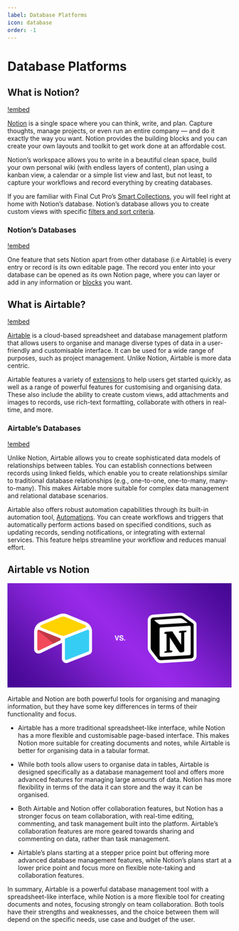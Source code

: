 ```yaml
---
label: Database Platforms
icon: database
order: -1
---
```

# Database Platforms

## What is Notion?

[!embed](https://www.youtube.com/watch?v=gp2yhkVw0z4)

[Notion](https://www.notion.so/) is a single space where you can think, write, and plan. Capture thoughts, manage projects, or even run an entire company — and do it exactly the way you want. Notion provides the building blocks and you can create your own layouts and toolkit to get work done at an affordable cost.

Notion’s workspace allows you to write in a beautiful clean space, build your own personal wiki (with endless layers of content), plan using a kanban view, a calendar or a simple list view and last, but not least, to capture your workflows and record everything by creating databases.

If you are familiar with Final Cut Pro’s [Smart Collections](https://support.apple.com/en-sg/guide/final-cut-pro/ver2833eb5b/mac), you will feel right at home with Notion’s database. Notion’s database allows you to create custom views with specific [filters and sort criteria](https://www.notion.so/help/views-filters-and-sorts).

### Notion’s Databases

[!embed](https://www.youtube.com/watch?v=npaNKlAO7g8)

One feature that sets Notion apart from other database (i.e Airtable) is every entry or record is its own editable page. The record you enter into your database can be opened as its own Notion page, where you can layer or add in any information or [blocks](https://www.youtube.com/watch?v=BZnR2Ml17sc) you want.

## What is Airtable?

[!embed](https://www.youtube.com/watch?v=pRUB4nnUp9o)

[Airtable](https://www.airtable.com) is a cloud-based spreadsheet and database management platform that allows users to organise and manage diverse types of data in a user-friendly and customisable interface. It can be used for a wide range of purposes, such as project management. Unlike Notion, Airtable is more data centric.

Airtable features a variety of [extensions](https://www.airtable.com/marketplace) to help users get started quickly, as well as a range of powerful features for customising and organising data. These also include the ability to create custom views, add attachments and images to records, use rich-text formatting, collaborate with others in real-time, and more.

### Airtable’s Databases

[!embed](https://www.youtube.com/watch?v=av3OLO42OWY)

Unlike Notion, Airtable allows you to create sophisticated data models of relationships between tables. You can establish connections between records using linked fields, which enable you to create relationships similar to traditional database relationships (e.g., one-to-one, one-to-many, many-to-many). This makes Airtable more suitable for complex data management and relational database scenarios.

Airtable also offers robust automation capabilities through its built-in automation tool, [Automations](https://support.airtable.com/docs/getting-started-with-airtable-automations). You can create workflows and triggers that automatically perform actions based on specified conditions, such as updating records, sending notifications, or integrating with external services. This feature helps streamline your workflow and reduces manual effort.

## Airtable vs Notion

![](/assets/airtable-vs-notion.png)

Airtable and Notion are both powerful tools for organising and managing information, but they have some key differences in terms of their functionality and focus.

- Airtable has a more traditional spreadsheet-like interface, while Notion has a more flexible and customisable page-based interface. This makes Notion more suitable for creating documents and notes, while Airtable is better for organising data in a tabular format.

- While both tools allow users to organise data in tables, Airtable is designed specifically as a database management tool and offers more advanced features for managing large amounts of data. Notion has more flexibility in terms of the data it can store and the way it can be organised.

- Both Airtable and Notion offer collaboration features, but Notion has a stronger focus on team collaboration, with real-time editing, commenting, and task management built into the platform. Airtable’s collaboration features are more geared towards sharing and commenting on data, rather than task management.

- Airtable’s plans starting at a stepper price point but offering more advanced database management features, while Notion’s plans start at a lower price point and focus more on flexible note-taking and collaboration features.

In summary, Airtable is a powerful database management tool with a spreadsheet-like interface, while Notion is a more flexible tool for creating documents and notes, focusing strongly on team collaboration. Both tools have their strengths and weaknesses, and the choice between them will depend on the specific needs, use case and budget of the user.